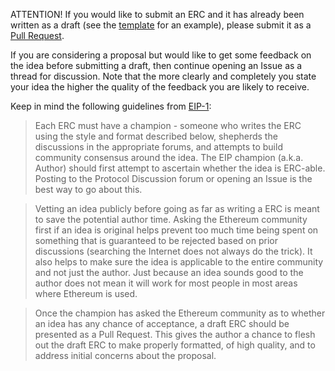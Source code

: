 ATTENTION! If you would like to submit an ERC and it has already been written as a draft (see the [template](https://github.com/ethereum/EIPs/blob/master/eip-template.md) for an example), please submit it as a [Pull Request](https://github.com/ethereum/EIPs/pulls).

If you are considering a proposal but would like to get some feedback on the idea before submitting a draft, then continue opening an Issue as a thread for discussion.  Note that the more clearly and completely you state your idea the higher the quality of the feedback you are likely to receive.

Keep in mind the following guidelines from [EIP-1](https://eips.ethereum.org/EIPS/eip-1):

> Each ERC must have a champion - someone who writes the ERC using the style and format described below, shepherds the discussions in the appropriate forums, and attempts to build community consensus around the idea. The EIP champion (a.k.a. Author) should first attempt to ascertain whether the idea is ERC-able. Posting to the Protocol Discussion forum or opening an Issue is the best way to go about this.

> Vetting an idea publicly before going as far as writing a ERC is meant to save the potential author time. Asking the Ethereum community first if an idea is original helps prevent too much time being spent on something that is guaranteed to be rejected based on prior discussions (searching the Internet does not always do the trick). It also helps to make sure the idea is applicable to the entire community and not just the author. Just because an idea sounds good to the author does not mean it will work for most people in most areas where Ethereum is used.

> Once the champion has asked the Ethereum community as to whether an idea has any chance of acceptance, a draft ERC should be presented as a Pull Request. This gives the author a chance to flesh out the draft ERC to make properly formatted, of high quality, and to address initial concerns about the proposal.
